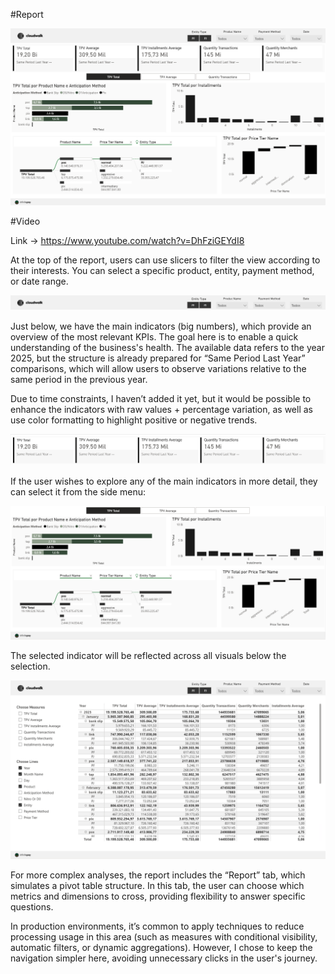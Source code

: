 #Report 

![Report Full](https://github.com/GuiilhermeLorenzetti/CloudWalk/raw/main/imagem/report%20-%20full.png)

#Video

Link -> https://www.youtube.com/watch?v=DhFziGEYdI8


At the top of the report, users can use slicers to filter the view according to their interests. You can select a specific product, entity, payment method, or date range.

![Slicer](https://github.com/GuiilhermeLorenzetti/CloudWalk/raw/main/imagem/slicer.png)

Just below, we have the main indicators (big numbers), which provide an overview of the most relevant KPIs. The goal here is to enable a quick understanding of the business's health. The available data refers to the year 2025, but the structure is already prepared for “Same Period Last Year” comparisons, which will allow users to observe variations relative to the same period in the previous year.

Due to time constraints, I haven’t added it yet, but it would be possible to enhance the indicators with raw values + percentage variation, as well as use color formatting to highlight positive or negative trends.

![Big Numbers](https://github.com/GuiilhermeLorenzetti/CloudWalk/raw/main/imagem/big_number.png)

If the user wishes to explore any of the main indicators in more detail, they can select it from the side menu:

![Artifacts](https://github.com/GuiilhermeLorenzetti/CloudWalk/raw/main/imagem/artifacts.png)

The selected indicator will be reflected across all visuals below the selection.

![Analytical Report](https://github.com/GuiilhermeLorenzetti/CloudWalk/raw/main/imagem/analytical.png)

For more complex analyses, the report includes the “Report” tab, which simulates a pivot table structure. In this tab, the user can choose which metrics and dimensions to cross, providing flexibility to answer specific questions.

In production environments, it’s common to apply techniques to reduce processing usage in this area (such as measures with conditional visibility, automatic filters, or dynamic aggregations). However, I chose to keep the navigation simpler here, avoiding unnecessary clicks in the user's journey.

